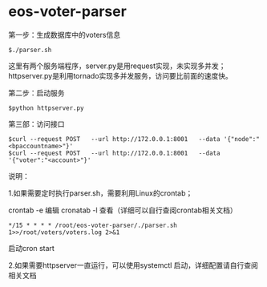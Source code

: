# eos-voter-parser

第一步：生成数据库中的voters信息
```
$./parser.sh 
```
这里有两个服务端程序，server.py是用request实现，未实现多并发；httpserver.py是利用tornado实现多并发服务，访问要比前面的速度快。

第二步：启动服务
```
$python httpserver.py
```
第三部：访问接口
```
$curl --request POST   --url http://172.0.0.1:8001   --data '{"node":"<bpaccountname>"}'
$curl --request POST   --url http://172.0.0.1:8001   --data '{"voter":"<account>"}'
```
说明：

1.如果需要定时执行parser.sh，需要利用Linux的crontab；

   crontab -e 编辑   cronatab -l 查看（详细可以自行查阅crontab相关文档）
   ```
   */15 * * * * /root/eos-voter-parser/./parser.sh  1>>/root/voters/voters.log 2>&1
   ```
   启动cron start
   
2.如果需要httpserver一直运行，可以使用systemctl 启动，详细配置请自行查阅相关文档

